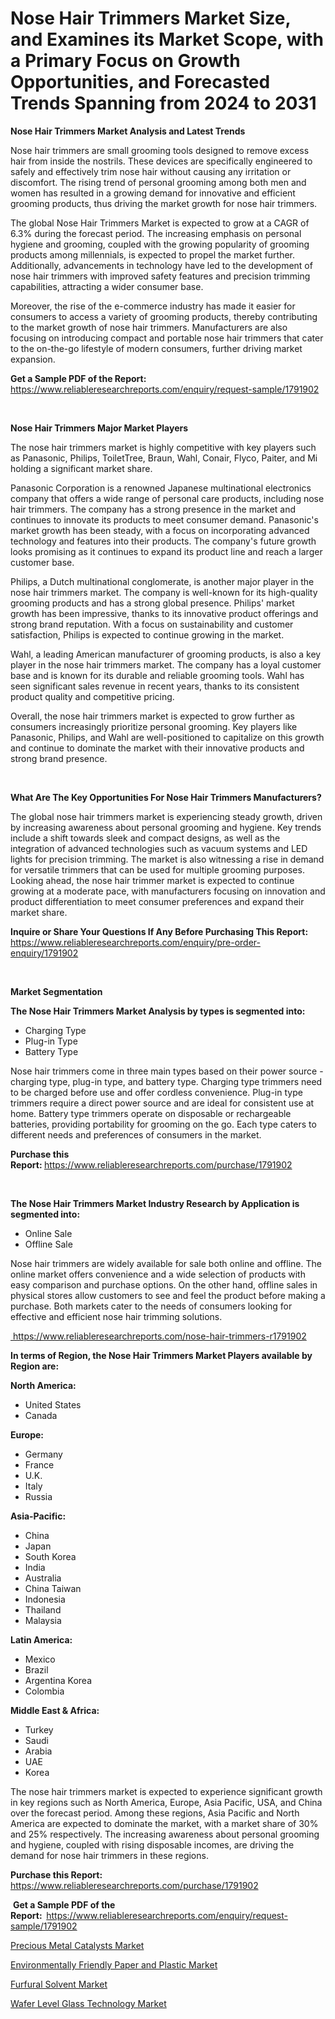 <p><h1>Nose Hair Trimmers Market Size, and Examines its Market Scope, with a Primary Focus on Growth Opportunities, and Forecasted Trends Spanning from 2024 to 2031</h1></p><p><strong>Nose Hair Trimmers Market Analysis and Latest Trends</strong></p>
<p><p>Nose hair trimmers are small grooming tools designed to remove excess hair from inside the nostrils. These devices are specifically engineered to safely and effectively trim nose hair without causing any irritation or discomfort. The rising trend of personal grooming among both men and women has resulted in a growing demand for innovative and efficient grooming products, thus driving the market growth for nose hair trimmers.</p><p>The global Nose Hair Trimmers Market is expected to grow at a CAGR of 6.3% during the forecast period. The increasing emphasis on personal hygiene and grooming, coupled with the growing popularity of grooming products among millennials, is expected to propel the market further. Additionally, advancements in technology have led to the development of nose hair trimmers with improved safety features and precision trimming capabilities, attracting a wider consumer base.</p><p>Moreover, the rise of the e-commerce industry has made it easier for consumers to access a variety of grooming products, thereby contributing to the market growth of nose hair trimmers. Manufacturers are also focusing on introducing compact and portable nose hair trimmers that cater to the on-the-go lifestyle of modern consumers, further driving market expansion.</p></p>
<p><strong>Get a Sample PDF of the Report:&nbsp;</strong> <a href="https://www.reliableresearchreports.com/enquiry/request-sample/1791902">https://www.reliableresearchreports.com/enquiry/request-sample/1791902</a></p>
<p>&nbsp;</p>
<p><strong>Nose Hair Trimmers Major Market Players</strong></p>
<p><p>The nose hair trimmers market is highly competitive with key players such as Panasonic, Philips, ToiletTree, Braun, Wahl, Conair, Flyco, Paiter, and Mi holding a significant market share. </p><p>Panasonic Corporation is a renowned Japanese multinational electronics company that offers a wide range of personal care products, including nose hair trimmers. The company has a strong presence in the market and continues to innovate its products to meet consumer demand. Panasonic's market growth has been steady, with a focus on incorporating advanced technology and features into their products. The company's future growth looks promising as it continues to expand its product line and reach a larger customer base.</p><p>Philips, a Dutch multinational conglomerate, is another major player in the nose hair trimmers market. The company is well-known for its high-quality grooming products and has a strong global presence. Philips' market growth has been impressive, thanks to its innovative product offerings and strong brand reputation. With a focus on sustainability and customer satisfaction, Philips is expected to continue growing in the market.</p><p>Wahl, a leading American manufacturer of grooming products, is also a key player in the nose hair trimmers market. The company has a loyal customer base and is known for its durable and reliable grooming tools. Wahl has seen significant sales revenue in recent years, thanks to its consistent product quality and competitive pricing.</p><p>Overall, the nose hair trimmers market is expected to grow further as consumers increasingly prioritize personal grooming. Key players like Panasonic, Philips, and Wahl are well-positioned to capitalize on this growth and continue to dominate the market with their innovative products and strong brand presence.</p></p>
<p>&nbsp;</p>
<p><strong>What Are The Key Opportunities For Nose Hair Trimmers Manufacturers?</strong></p>
<p><p>The global nose hair trimmers market is experiencing steady growth, driven by increasing awareness about personal grooming and hygiene. Key trends include a shift towards sleek and compact designs, as well as the integration of advanced technologies such as vacuum systems and LED lights for precision trimming. The market is also witnessing a rise in demand for versatile trimmers that can be used for multiple grooming purposes. Looking ahead, the nose hair trimmer market is expected to continue growing at a moderate pace, with manufacturers focusing on innovation and product differentiation to meet consumer preferences and expand their market share.</p></p>
<p><strong>Inquire or Share Your Questions If Any Before Purchasing This Report:</strong> <a href="https://www.reliableresearchreports.com/enquiry/pre-order-enquiry/1791902">https://www.reliableresearchreports.com/enquiry/pre-order-enquiry/1791902</a></p>
<p>&nbsp;</p>
<p><strong>Market Segmentation</strong></p>
<p><strong>The Nose Hair Trimmers Market Analysis by types is segmented into:</strong></p>
<p><ul><li>Charging Type</li><li>Plug-in Type</li><li>Battery Type</li></ul></p>
<p><p>Nose hair trimmers come in three main types based on their power source - charging type, plug-in type, and battery type. Charging type trimmers need to be charged before use and offer cordless convenience. Plug-in type trimmers require a direct power source and are ideal for consistent use at home. Battery type trimmers operate on disposable or rechargeable batteries, providing portability for grooming on the go. Each type caters to different needs and preferences of consumers in the market.</p></p>
<p><strong>Purchase this Report:&nbsp;</strong><a href="https://www.reliableresearchreports.com/purchase/1791902">https://www.reliableresearchreports.com/purchase/1791902</a></p>
<p>&nbsp;</p>
<p><strong>The Nose Hair Trimmers Market Industry Research by Application is segmented into:</strong></p>
<p><ul><li>Online Sale</li><li>Offline Sale</li></ul></p>
<p><p>Nose hair trimmers are widely available for sale both online and offline. The online market offers convenience and a wide selection of products with easy comparison and purchase options. On the other hand, offline sales in physical stores allow customers to see and feel the product before making a purchase. Both markets cater to the needs of consumers looking for effective and efficient nose hair trimming solutions.</p></p>
<p><a href="https://www.reliableresearchreports.com/nose-hair-trimmers-r1791902">&nbsp;https://www.reliableresearchreports.com/nose-hair-trimmers-r1791902</a></p>
<p><strong>In terms of Region, the Nose Hair Trimmers Market Players available by Region are:</strong></p>
<p>
    <p> <strong> North America: </strong>
        <ul>
            <li>United States</li>
            <li>Canada</li>
        </ul>
        </p> 
    <p> <strong> Europe: </strong>
        <ul>
            <li>Germany</li>
            <li>France</li>
            <li>U.K.</li>
            <li>Italy</li>
            <li>Russia</li>
        </ul>
        </p> 
    <p> <strong> Asia-Pacific: </strong>
        <ul>
            <li>China</li>
            <li>Japan</li>
            <li>South Korea</li>
            <li>India</li>
            <li>Australia</li>
            <li>China Taiwan</li>
            <li>Indonesia</li>
            <li>Thailand</li>
            <li>Malaysia</li>
        </ul>
        </p> 
    <p> <strong> Latin America: </strong>
        <ul>
            <li>Mexico</li>
            <li>Brazil</li>
            <li>Argentina Korea</li>
            <li>Colombia</li>
        </ul>
        </p> 
    <p> <strong> Middle East & Africa: </strong>
        <ul>
            <li>Turkey</li>
            <li>Saudi</li>
            <li>Arabia</li>
            <li>UAE</li>
            <li>Korea</li>
        </ul>
    </p>
    </p>
<p><p>The nose hair trimmers market is expected to experience significant growth in key regions such as North America, Europe, Asia Pacific, USA, and China over the forecast period. Among these regions, Asia Pacific and North America are expected to dominate the market, with a market share of 30% and 25% respectively. The increasing awareness about personal grooming and hygiene, coupled with rising disposable incomes, are driving the demand for nose hair trimmers in these regions.</p></p>
<p><strong>Purchase this Report: </strong><a href="https://www.reliableresearchreports.com/purchase/1791902">https://www.reliableresearchreports.com/purchase/1791902</a></p>
<p>&nbsp;<strong>Get a Sample PDF of the Report:&nbsp;&nbsp;</strong><a href="https://www.reliableresearchreports.com/enquiry/request-sample/1791902">https://www.reliableresearchreports.com/enquiry/request-sample/1791902</a></p>
<p><strong></strong></p>
<p><p><a href="https://medium.com/@liam.mcgrath5645/precious-metal-catalysts-market-report-by-product-type-bd18c9cf01f0">Precious Metal Catalysts Market</a></p><p><a href="https://github.com/RichRobinson5/Market-Research-Report-List-6/blob/main/environmentally-friendly-paper-and-plastic-market.md">Environmentally Friendly Paper and Plastic Market</a></p><p><a href="https://medium.com/@samantha.welch56767/furfural-solvent-market-forecasts-market-trends-and-impact-analysis-2024-2031-82ce1d1b1cc1">Furfural Solvent Market</a></p><p><a href="https://github.com/mandarincruisesvn/Market-Research-Report-List-1/blob/main/wafer-level-glass-technology-market.md">Wafer Level Glass Technology Market</a></p></p>